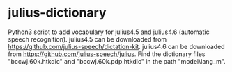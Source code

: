 # julius-dictionary
Python3 script to add vocabulary for julius4.5 and julius4.6 (automatic speech recognition). julius4.5 can be downloaded from  https://github.com/julius-speech/dictation-kit. julius4.6 can be downloaded from https://github.com/julius-speech/julius. Find the dictionary files "bccwj.60k.htkdic" and "bccwj.60k.pdp.htkdic" in the path "model\lang_m".
